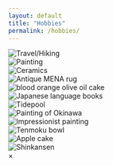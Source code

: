 ```yaml
---
layout: default
title: "Hobbies"
permalink: /hobbies/
---
```


<main>
  <div class="gallery">
    <div class="gallery-item">
      <img src="/assets/images/hobbies_travel_taiwan.jpg" alt="Travel/Hiking" class="gallery-thumb" data-caption="Traveling in Taiwan, hiking Bitoujiao Trail (鼻頭角步道)">
    </div>
    <div class="gallery-item">
      <img src="/assets/images/hobbies_painting_honeymoon.jpg" alt="Painting" class="gallery-thumb" data-caption="My painting of a hike from my honeymoon, in Gourdon, France">
    </div>
    <div class="gallery-item">
      <img src="/assets/images/hobbies_ceramics.jpg" alt="Ceramics" class="gallery-thumb" data-caption="I like making functional ceramics, although I throw sparingly">
    </div>
    <div class="gallery-item">
      <img src="/assets/images/hobbies_antiquerugs.jpg" alt="Antique MENA rug" class="gallery-thumb" data-caption="My friend's father introduced me to antique rugs from MENA and South Asia, and ever since I've loved going to window shopping">
    </div>
    <div class="gallery-item">
      <img src="/assets/images/hobbies_baking_borange.jpg" alt="blood orange olive oil cake" class="gallery-thumb" data-caption="Baking became a hobby of mine during the pandemic; this recipe is from Claire Saffitz">
    </div>
    <div class="gallery-item">
      <img src="/assets/images/hobbies_japanese.jpg" alt="Japanese language books" class="gallery-thumb" data-caption="I absolutely love learning languages. In the past few years, I've studied Japanese so that I can speak with my husband's family and friends">
    </div>
    <div class="gallery-item">
      <img src="/assets/images/hobbies_tidepools.jpg" alt="Tidepool" class="gallery-thumb" data-caption="Reecently became interested in tidepooling. Pictured here is a starfish the size of my foot">
    </div>
    <div class="gallery-item">
      <img src="/assets/images/hobbies_painting_a.jpg" alt="Painting of Okinawa" class="gallery-thumb" data-caption="My mother is a painter, and I think that her style heavily influenced my landscapes">
    </div>
    <div class="gallery-item">
      <img src="/assets/images/hobbies_painting_imprsn.jpg" alt="Impressionist painting" class="gallery-thumb" data-caption="Recently, I've explored other styles, though. This was an impressionist piece that I made for my brother-in-law">
    </div>
    <div class="gallery-item">
      <img src="/assets/images/hobbies_playfulbowl.jpg" alt="Tenmoku bowl" class="gallery-thumb" data-caption="I glazed this bowl with tenmoku over a glossy white underglaze. Liked the drip effect">
    </div>
    <div class="gallery-item">
      <img src="/assets/images/hobbies_baking_applecake.jpg" alt="Apple cake" class="gallery-thumb" data-caption="Come autumn, I start to bake all things apple">
    </div>
    <div class="gallery-item">
      <img src="/assets/images/hobbies_trains.jpg" alt="Shinkansen" class="gallery-thumb" data-caption="I've had a life-long obession with trains; especially Japan's">
    </div>
  </div>
</main>

<!-- Modal for image preview -->
<div id="gallery-modal" class="gallery-modal">
  <span class="close-modal">&times;</span>
  <img class="modal-content-img">
  <div class="modal-caption"></div>
</div>

<script src="/assets/js/gallery.js"></script>
